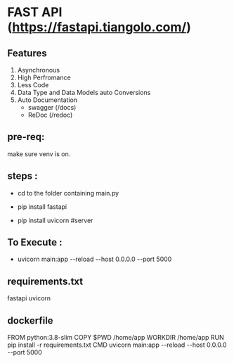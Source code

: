 # FAST API (https://fastapi.tiangolo.com/)


## Features

1.  Asynchronous
2.  High Perfromance
3.  Less Code
4.  Data Type  and Data Models auto Conversions
5.  Auto Documentation
    - swagger (/docs)
    - ReDoc   (/redoc)

## pre-req:
make sure venv is on.

## steps :

 - cd to the folder containing main.py
  
 - pip install fastapi
  
 - pip install uvicorn #server
  
 

## To Execute :
- uvicorn main:app --reload --host 0.0.0.0 --port 5000

## requirements.txt
fastapi
uvicorn


## dockerfile
FROM python:3.8-slim
COPY $PWD /home/app
WORKDIR /home/app
RUN pip install -r requirements.txt
CMD uvicorn main:app --reload --host 0.0.0.0 --port 5000


